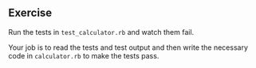 ## Exercise
Run the tests in `test_calculator.rb` and watch them fail.

Your job is to read the tests and test output and then write the necessary code in `calculator.rb` to make the tests pass.
